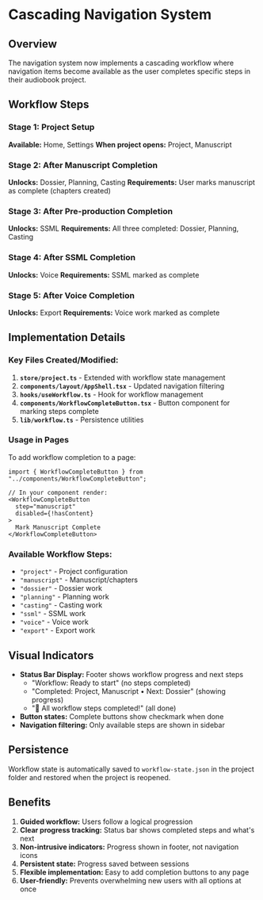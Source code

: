 # Cascading Navigation System

## Overview
The navigation system now implements a cascading workflow where navigation items become available as the user completes specific steps in their audiobook project.

## Workflow Steps

### Stage 1: Project Setup
**Available:** Home, Settings
**When project opens:** Project, Manuscript

### Stage 2: After Manuscript Completion
**Unlocks:** Dossier, Planning, Casting
**Requirements:** User marks manuscript as complete (chapters created)

### Stage 3: After Pre-production Completion  
**Unlocks:** SSML
**Requirements:** All three completed: Dossier, Planning, Casting

### Stage 4: After SSML Completion
**Unlocks:** Voice
**Requirements:** SSML marked as complete

### Stage 5: After Voice Completion
**Unlocks:** Export
**Requirements:** Voice work marked as complete

## Implementation Details

### Key Files Created/Modified:

1. **`store/project.ts`** - Extended with workflow state management
2. **`components/layout/AppShell.tsx`** - Updated navigation filtering
3. **`hooks/useWorkflow.ts`** - Hook for workflow management
4. **`components/WorkflowCompleteButton.tsx`** - Button component for marking steps complete
5. **`lib/workflow.ts`** - Persistence utilities

### Usage in Pages

To add workflow completion to a page:

```tsx
import { WorkflowCompleteButton } from "../components/WorkflowCompleteButton";

// In your component render:
<WorkflowCompleteButton 
  step="manuscript" 
  disabled={!hasContent}
>
  Mark Manuscript Complete
</WorkflowCompleteButton>
```

### Available Workflow Steps:
- `"project"` - Project configuration
- `"manuscript"` - Manuscript/chapters 
- `"dossier"` - Dossier work
- `"planning"` - Planning work
- `"casting"` - Casting work
- `"ssml"` - SSML work
- `"voice"` - Voice work
- `"export"` - Export work

## Visual Indicators

- **Status Bar Display:** Footer shows workflow progress and next steps
  - "Workflow: Ready to start" (no steps completed)
  - "Completed: Project, Manuscript • Next: Dossier" (showing progress)
  - "🎉 All workflow steps completed!" (all done)
- **Button states:** Complete buttons show checkmark when done
- **Navigation filtering:** Only available steps are shown in sidebar

## Persistence

Workflow state is automatically saved to `workflow-state.json` in the project folder and restored when the project is reopened.

## Benefits

1. **Guided workflow:** Users follow a logical progression
2. **Clear progress tracking:** Status bar shows completed steps and what's next
3. **Non-intrusive indicators:** Progress shown in footer, not navigation icons
4. **Persistent state:** Progress saved between sessions
5. **Flexible implementation:** Easy to add completion buttons to any page
6. **User-friendly:** Prevents overwhelming new users with all options at once
